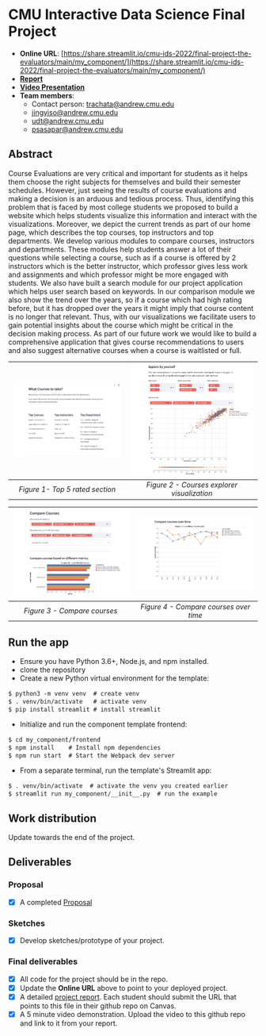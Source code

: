 # CMU Interactive Data Science Final Project

- **Online URL**: [https://share.streamlit.io/cmu-ids-2022/final-project-the-evaluators/main/my_component/](https://share.streamlit.io/cmu-ids-2022/final-project-the-evaluators/main/my_component/)
- [**Report**](Report.md)
- [**Video Presentation**](https://drive.google.com/file/d/1wZm0hQv7E3lZ9IOPLl0j1T_6UTphbapW/view?usp=sharing)
- **Team members**:
  - Contact person: trachata@andrew.cmu.edu
  - jingyiso@andrew.cmu.edu
  - udt@andrew.cmu.edu
  - psasapar@andrew.cmu.edu

## Abstract

Course Evaluations are very critical and important for students as it helps them choose the right subjects for themselves and build their semester schedules. However, just seeing the results of course evaluations and making a decision is an arduous and tedious process. Thus, identifying this problem that is faced by most college students we proposed to build a website which helps students visualize this information and interact with the visualizations. Moreover, we depict the current trends as part of our home page, which describes the top courses, top instructors and top departments. We develop various modules to compare courses, instructors and departments. These modules help students answer a lot of their questions while selecting a course, such as if a course is offered by 2 instructors which is the better instructor, which professor gives less work and assignments and which professor might be more engaged with students. We also have built a search module for our project application which helps user search based on keywords. In our comparison module we also show the trend over the years, so if a course which had high rating before, but it has dropped over the years it might imply that course content is no longer that relevant. Thus, with our visualizations we facilitate users to gain potential insights about the course which might be critical in the decision making process. As part of our future work we would like to build a comprehensive application that gives course recommendations to users and also suggest alternative courses when a course is waitlisted or full.


![](images/homepage-toprated.png) |  ![](images/homepage-explorer.png)
:--------------------------------:|:-----------------------------------:
_Figure 1- Top 5 rated section_   |  _Figure 2 - Courses explorer visualization_

![](images/compare-compare.png) |  ![](images/compare-progress.png)
:------------------------------:|:---------------------------------:
_Figure 3 - Compare courses_    |  _Figure 4 - Compare courses over time_

## Run the app

- Ensure you have Python 3.6+, Node.js, and npm installed.
- clone the repository
- Create a new Python virtual environment for the template:

```
$ python3 -m venv venv  # create venv
$ . venv/bin/activate   # activate venv
$ pip install streamlit # install streamlit
```

- Initialize and run the component template frontend:

```
$ cd my_component/frontend
$ npm install    # Install npm dependencies
$ npm run start  # Start the Webpack dev server
```

- From a separate terminal, run the template's Streamlit app:

```
$ . venv/bin/activate  # activate the venv you created earlier
$ streamlit run my_component/__init__.py  # run the example
```

## Work distribution

Update towards the end of the project.

## Deliverables

### Proposal

- [x] A completed [Proposal](https://github.com/CMU-IDS-2022/final-project-the-evaluators/blob/main/Proposal.md)

### Sketches

- [x] Develop sketches/prototype of your project.

### Final deliverables

- [x] All code for the project should be in the repo.
- [x] Update the **Online URL** above to point to your deployed project.
- [x] A detailed [project report](Report.md). Each student should submit the URL that points to this file in their github repo on Canvas.
- [x] A 5 minute video demonstration. Upload the video to this github repo and link to it from your report.
